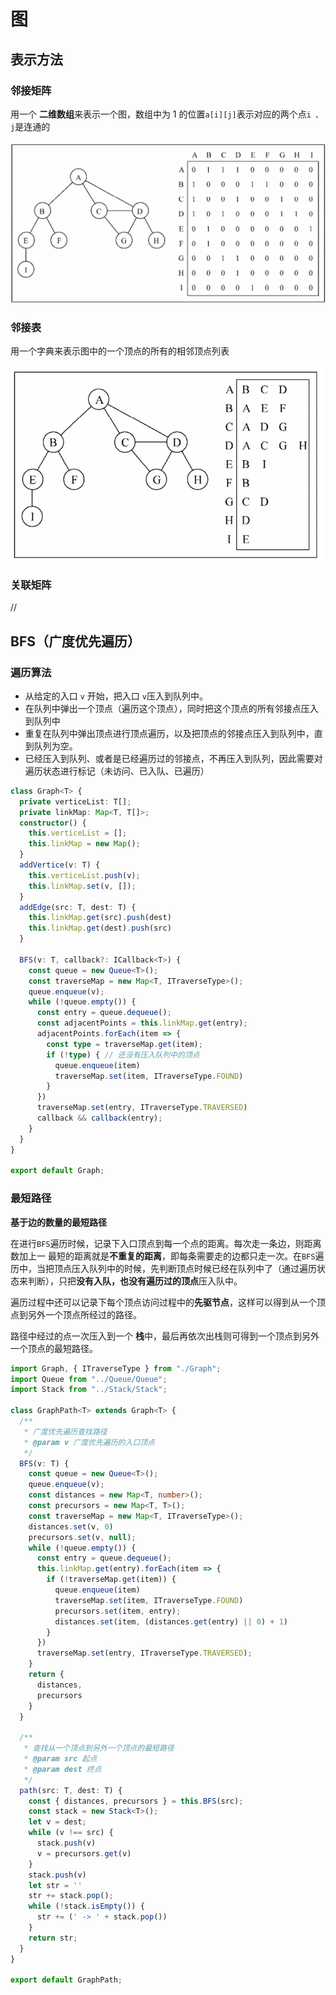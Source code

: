 # 图

## 表示方法

### 邻接矩阵

用一个 **二维数组**来表示一个图，数组中为 1 的位置`a[i][j]`表示对应的两个点`i 、 j`是连通的

![](./images/indicate-matrix.png)

### 邻接表

用一个字典来表示图中的一个顶点的所有的相邻顶点列表

![](./images/indicate-table.png)

### 关联矩阵

// 



## BFS（广度优先遍历）

### 遍历算法

- 从给定的入口 `v` 开始，把入口 `v`压入到队列中。
- 在队列中弹出一个顶点（遍历这个顶点），同时把这个顶点的所有邻接点压入到队列中
- 重复在队列中弹出顶点进行顶点遍历，以及把顶点的邻接点压入到队列中，直到队列为空。
- 已经压入到队列、或者是已经遍历过的邻接点，不再压入到队列，因此需要对遍历状态进行标记（未访问、已入队、已遍历）


```ts
class Graph<T> {
  private verticeList: T[];
  private linkMap: Map<T, T[]>;
  constructor() {
    this.verticeList = [];
    this.linkMap = new Map();
  }
  addVertice(v: T) {
    this.verticeList.push(v);
    this.linkMap.set(v, []);
  }
  addEdge(src: T, dest: T) {
    this.linkMap.get(src).push(dest)
    this.linkMap.get(dest).push(src)
  }

  BFS(v: T, callback?: ICallback<T>) {
    const queue = new Queue<T>();
    const traverseMap = new Map<T, ITraverseType>();
    queue.enqueue(v);
    while (!queue.empty()) {
      const entry = queue.dequeue();
      const adjacentPoints = this.linkMap.get(entry);
      adjacentPoints.forEach(item => {
        const type = traverseMap.get(item);
        if (!type) { // 还没有压入队列中的顶点
          queue.enqueue(item)
          traverseMap.set(item, ITraverseType.FOUND)
        }
      })
      traverseMap.set(entry, ITraverseType.TRAVERSED)
      callback && callback(entry);
    }
  }
}

export default Graph;
```

### 最短路径

**基于边的数量的最短路径**

在进行`BFS`遍历时候，记录下入口顶点到每一个点的距离。每次走一条边，则距离数加上一
最短的距离就是**不重复的距离**，即每条需要走的边都只走一次。在`BFS`遍历中，当把顶点压入队列中的时候，先判断顶点时候已经在队列中了（通过遍历状态来判断），只把**没有入队，也没有遍历过的顶点**压入队中。

遍历过程中还可以记录下每个顶点访问过程中的**先驱节点**，这样可以得到从一个顶点到另外一个顶点所经过的路径。

路径中经过的点一次压入到一个 **栈**中，最后再依次出栈则可得到一个顶点到另外一个顶点的最短路径。

```ts
import Graph, { ITraverseType } from "./Graph";
import Queue from "../Queue/Queue";
import Stack from "../Stack/Stack";

class GraphPath<T> extends Graph<T> {
  /**
   * 广度优先遍历查找路径
   * @param v 广度优先遍历的入口顶点
   */
  BFS(v: T) {
    const queue = new Queue<T>();
    queue.enqueue(v);
    const distances = new Map<T, number>();
    const precursors = new Map<T, T>();
    const traverseMap = new Map<T, ITraverseType>();
    distances.set(v, 0)
    precursors.set(v, null);
    while (!queue.empty()) {
      const entry = queue.dequeue();
      this.linkMap.get(entry).forEach(item => {
        if (!traverseMap.get(item)) {
          queue.enqueue(item)
          traverseMap.set(item, ITraverseType.FOUND)
          precursors.set(item, entry);
          distances.set(item, (distances.get(entry) || 0) + 1)
        }
      })
      traverseMap.set(entry, ITraverseType.TRAVERSED);
    }
    return {
      distances,
      precursors
    }
  }

  /**
   * 查找从一个顶点到另外一个顶点的最短路径
   * @param src 起点
   * @param dest 终点
   */
  path(src: T, dest: T) {
    const { distances, precursors } = this.BFS(src);
    const stack = new Stack<T>();
    let v = dest;
    while (v !== src) {
      stack.push(v)
      v = precursors.get(v)
    }
    stack.push(v)
    let str = ''
    str += stack.pop();
    while (!stack.isEmpty()) {
      str += (' -> ' + stack.pop())
    }
    return str;
  }
}

export default GraphPath;
```
